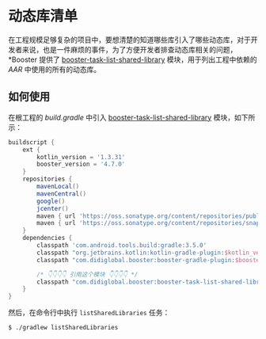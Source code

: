 # 动态库清单

在工程规模足够复杂的项目中，要想清楚的知道哪些库引入了哪些动态库，对于开发者来说，也是一件麻烦的事件，为了方便开发者排查动态库相关的问题，*Booster 提供了 [booster-task-list-shared-library](https://github.com/didi/booster/blob/master/booster-task-list-shared-library) 模块，用于列出工程中依赖的 *AAR* 中使用的所有的动态库。

## 如何使用

在根工程的 *build.gradle* 中引入 [booster-task-list-shared-library](https://github.com/didi/booster/blob/master/booster-task-list-shared-library) 模块，如下所示：

```groovy
buildscript {
    ext {
        kotlin_version = '1.3.31'
        booster_version = '4.7.0'
    }
    repositories {
        mavenLocal()
        mavenCentral()
        google()
        jcenter()
        maven { url 'https://oss.sonatype.org/content/repositories/public/' }
        maven { url 'https://oss.sonatype.org/content/repositories/snapshots/' }
    }
    dependencies {
        classpath 'com.android.tools.build:gradle:3.5.0'
        classpath "org.jetbrains.kotlin:kotlin-gradle-plugin:$kotlin_version"
        classpath "com.didiglobal.booster:booster-gradle-plugin:$booster_version"

        /* 👇👇👇👇 引用这个模块 👇👇👇👇 */
        classpath "com.didiglobal.booster:booster-task-list-shared-library:$booster_version"
    }
}
```

然后，在命令行中执行 `listSharedLibraries` 任务：

```bash
$ ./gradlew listSharedLibraries
```
